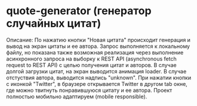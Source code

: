 # quote-generator (генератор случайных цитат)
Описание: По нажатию кнопки "Новая цитата" происходит генерация и вывод на экран цитаты и ее автора. 
Запрос выполняется к локальному файлу, но показана также возможная реализация через выполнение асинхронного запроса на выборку к REST API (asynchronous fetch request to REST API) с целью получения цитат и авторов.
В случае долгой загрузки цитат, на экран выводится анимация loader.
В случае отстуствия автора, выводится надпись "unknown".
При нажатии кнопки с иконкой "Twitter", в браузере открывается Twitter в другом tab окне, где можно твитнуть понравившуюся цитату и ее автора.
Проект полностью мобильно адаптируем (mobile responsible).
